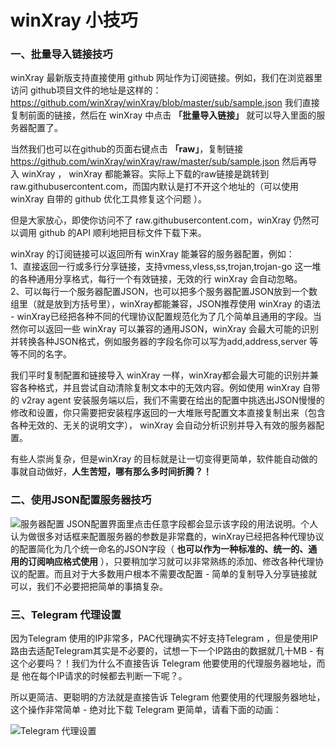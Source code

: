 # winXray 小技巧

### 一、批量导入链接技巧

winXray  最新版支持直接使用 github 网址作为订阅链接。例如，我们在浏览器里访问 github项目文件的地址是这样的： https://github.com/winXray/winXray/blob/master/sub/sample.json 我们直接复制前面的链接，然后在 winXray 中点击 **「批量导入链接」** 就可以导入里面的服务器配置了。

当然我们也可以在github的页面右键点击  **「raw」**，复制链接 https://github.com/winXray/winXray/raw/master/sub/sample.json 然后再导入 winXray ， winXray 都能兼容。实际上下载的raw链接是跳转到 raw.githubusercontent.com，而国内默认是打不开这个地址的（可以使用 winXray 自带的 github 优化工具修复这个问题 ）。

但是大家放心，即使你访问不了 raw.githubusercontent.com，winXray 仍然可以调用 github 的API 顺利地把目标文件下载下来。 

winXray 的订阅链接可以返回所有 winXray 能兼容的服务器配置，例如：  
1、直接返回一行或多行分享链接，支持vmess,vless,ss,trojan,trojan-go 这一堆的各种通用分享格式，每行一个有效链接，无效的行 winXray 会自动忽略。  
2、可以每行一个服务器配置JSON，也可以把多个服务器配置JSON放到一个数组里（就是放到方括号里），winXray都能兼容，JSON推荐使用 winXray 的语法 - winXray已经把各种不同的代理协议配置规范化为了几个简单且通用的字段。当然你可以返回一些 winXray 可以兼容的通用JSON，winXray 会最大可能的识别并转换各种JSON格式，例如服务器的字段名你可以写为add,address,server 等等不同的名字。  

我们平时复制配置和链接导入 winXray 一样，winXray都会最大可能的识别并兼容各种格式，并且尝试自动清除复制文本中的无效内容。例如使用 winXray 自带的 v2ray agent 安装服务端以后，我们不需要在给出的配置中挑选出JSON慢慢的修改和设置，你只需要把安装程序返回的一大堆账号配置文本直接复制出来（包含各种无效的、无关的说明文字）， winXray 会自动分析识别并导入有效的服务器配置。

有些人崇尚复杂，但是winXray 的目标就是让一切变得更简单，软件能自动做的事就自动做好，**人生苦短，哪有那么多时间折腾？！**

###  二、使用JSON配置服务器技巧
![服务器配置](./../screenshots/config.json.png)
JSON配置界面里点击任意字段都会显示该字段的用法说明。个人认为做很多对话框来配置服务器的参数是非常蠢的，winXray已经把各种代理协议的配置简化为几个统一命名的JSON字段（ **也可以作为一种标准的、统一的、通用的订阅响应格式使用** ），只要稍加学习就可以非常熟练的添加、修改各种代理协议的配置。而且对于大多数用户根本不需要改配置 - 简单的复制导入分享链接就可以，我们不必要把把简单的事搞复杂。

###  三、Telegram 代理设置
因为Telegram 使用的IP非常多，PAC代理确实不好支持Telegram ，但是使用IP路由去适配Telegram其实是不必要的，试想一下一个IP路由的数据就几十MB - 有这个必要吗？！我们为什么不直接告诉 Telegram 他要使用的代理服务器地址，而是 他在每个IP请求的时候都去判断一下呢？。

所以更简洁、更聪明的方法就是直接告诉 Telegram 他要使用的代理服务器地址，这个操作非常简单 - 绝对比下载 Telegram 更简单，请看下面的动画：

![Telegram 代理设置](./../screenshots/telegram.gif)



